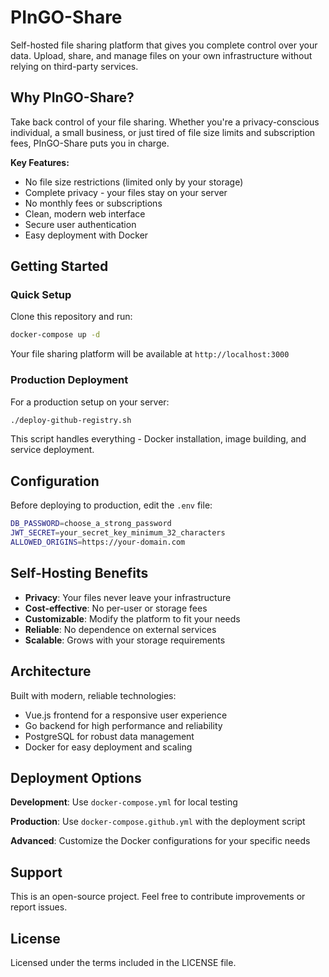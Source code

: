 # PInGO-Share

Self-hosted file sharing platform that gives you complete control over your data. Upload, share, and manage files on your own infrastructure without relying on third-party services.

## Why PInGO-Share?

Take back control of your file sharing. Whether you're a privacy-conscious individual, a small business, or just tired of file size limits and subscription fees, PInGO-Share puts you in charge.

**Key Features:**
- No file size restrictions (limited only by your storage)
- Complete privacy - your files stay on your server
- No monthly fees or subscriptions
- Clean, modern web interface
- Secure user authentication
- Easy deployment with Docker

## Getting Started

### Quick Setup

Clone this repository and run:

```bash
docker-compose up -d
```

Your file sharing platform will be available at `http://localhost:3000`

### Production Deployment

For a production setup on your server:

```bash
./deploy-github-registry.sh
```

This script handles everything - Docker installation, image building, and service deployment.

## Configuration

Before deploying to production, edit the `.env` file:

```bash
DB_PASSWORD=choose_a_strong_password
JWT_SECRET=your_secret_key_minimum_32_characters
ALLOWED_ORIGINS=https://your-domain.com
```

## Self-Hosting Benefits

- **Privacy**: Your files never leave your infrastructure
- **Cost-effective**: No per-user or storage fees
- **Customizable**: Modify the platform to fit your needs
- **Reliable**: No dependence on external services
- **Scalable**: Grows with your storage requirements

## Architecture

Built with modern, reliable technologies:

- Vue.js frontend for a responsive user experience
- Go backend for high performance and reliability
- PostgreSQL for robust data management
- Docker for easy deployment and scaling

## Deployment Options

**Development**: Use `docker-compose.yml` for local testing

**Production**: Use `docker-compose.github.yml` with the deployment script

**Advanced**: Customize the Docker configurations for your specific needs

## Support

This is an open-source project. Feel free to contribute improvements or report issues.

## License

Licensed under the terms included in the LICENSE file.
